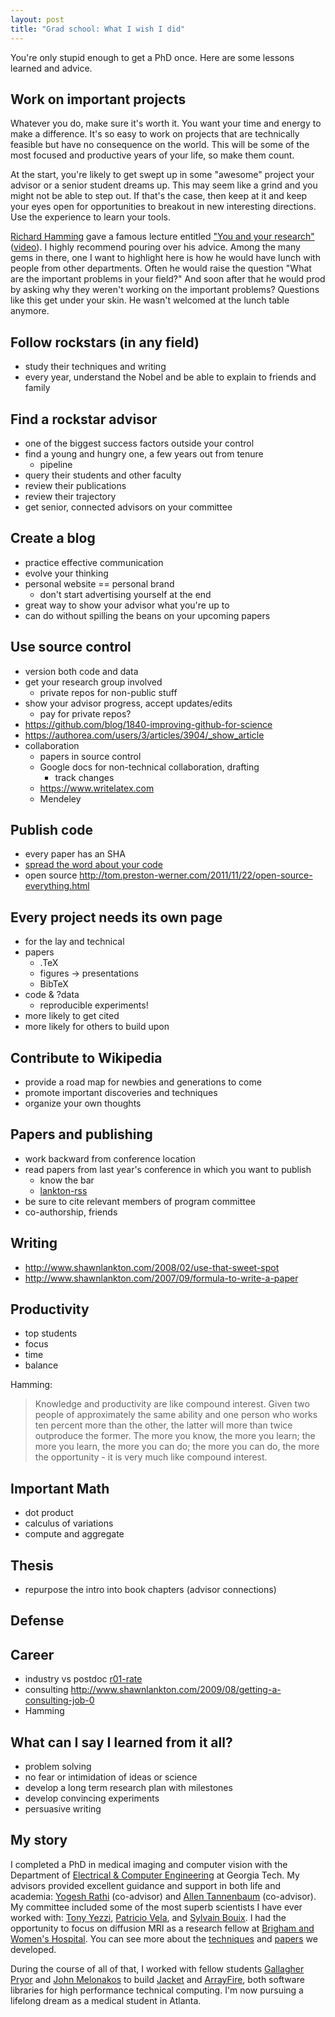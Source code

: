 ```yaml
---
layout: post
title: "Grad school: What I wish I did"
---
```


You're only stupid enough to get a PhD once.  Here are some lessons learned
and advice.

## Work on important projects

Whatever you do, make sure it's worth it.  You want your time and energy to
make a difference.  It's so easy to work on projects that are technically
feasible but have no consequence on the world.  This will be some of the most
focused and productive years of your life, so make them count.

At the start, you're likely to get swept up in some "awesome" project your
advisor or a senior student dreams up.  This may seem like a grind and you
might not be able to step out.  If that's the case, then keep at it and keep
your eyes open for opportunities to breakout in new interesting directions.
Use the experience to learn your tools.

[Richard Hamming][] gave a famous lecture entitled
["You and your research"][hamming-txt] ([video][hamming-vid]).  I highly
recommend pouring over his advice.  Among the many gems in there, one I want
to highlight here is how he would have lunch with people from other
departments.  Often he would raise the question "What are the important
problems in your field?"  And soon after that he would prod by asking why they
weren't working on the important problems?  Questions like this get under your
skin.  He wasn't welcomed at the lunch table anymore.

## Follow rockstars (in any field)
  - study their techniques and writing
  - every year, understand the Nobel and be able to explain to friends and family

## Find a rockstar advisor
  - one of the biggest success factors outside your control
  - find a young and hungry one, a few years out from tenure
    - pipeline
  - query their students and other faculty
  - review their publications
  - review their trajectory
  - get senior, connected advisors on your committee

## Create a blog
  - practice effective communication
  - evolve your thinking
  - personal website == personal brand
    - don't start advertising yourself at the end
  - great way to show your advisor what you're up to
  - can do without spilling the beans on your upcoming papers

## Use source control
  - version both code and data
  - get your research group involved
    - private repos for non-public stuff
  - show your advisor progress, accept updates/edits
    - pay for private repos?
  - https://github.com/blog/1840-improving-github-for-science
  - https://authorea.com/users/3/articles/3904/_show_article
  - collaboration
    - papers in source control
    - Google docs for non-technical collaboration, drafting
      - track changes
    - https://www.writelatex.com
    - Mendeley

## Publish code
  - every paper has an SHA
  - [spread the word about your code][spread]
  - open source http://tom.preston-werner.com/2011/11/22/open-source-everything.html

## Every project needs its own page
  - for the lay and technical
  - papers
    - .TeX
    - figures -> presentations
    - BibTeX
  - code & ?data
    - reproducible experiments!
  - more likely to get cited
  - more likely for others to build upon

## Contribute to Wikipedia
  - provide a road map for newbies and generations to come
  - promote important discoveries and techniques
  - organize your own thoughts

## Papers and publishing
  - work backward from conference location
  - read papers from last year's conference in which you want to publish
    - know the bar
    - [lankton-rss]
  - be sure to cite relevant members of program committee
  - co-authorship, friends

## Writing
  - http://www.shawnlankton.com/2008/02/use-that-sweet-spot
  - http://www.shawnlankton.com/2007/09/formula-to-write-a-paper

## Productivity
  - top students
  - focus
  - time
  - balance

Hamming:

> Knowledge and productivity are like compound interest. Given two people of
> approximately the same ability and one person who works ten percent more
> than the other, the latter will more than twice outproduce the former. The
> more you know, the more you learn; the more you learn, the more you can do;
> the more you can do, the more the opportunity - it is very much like
> compound interest.


## Important Math
 - dot product
 - calculus of variations
 - compute and aggregate

## Thesis
  - repurpose the intro into book chapters (advisor connections)

## Defense

## Career
  - industry vs postdoc [r01-rate]
  - consulting http://www.shawnlankton.com/2009/08/getting-a-consulting-job-0
  - Hamming

## What can I say I learned from it all?
  - problem solving
  - no fear or intimidation of ideas or science
  - develop a long term research plan with milestones
  - develop convincing experiments
  - persuasive writing


## My story

I completed a PhD in medical imaging and computer vision with the Department
of [Electrical & Computer Engineering](http://ece.gatech.edu) at Georgia Tech.
My advisors provided excellent guidance and support in both life and academia:
[Yogesh Rathi][] (co-advisor) and [Allen Tannenbaum][] (co-advisor).  My
committee included some of the most superb scientists I have ever worked with:
[Tony Yezzi][], [Patricio Vela][], and [Sylvain Bouix][].  I had the
opportunity to focus on diffusion MRI as a research fellow at
[Brigham and Women's Hospital][pnl].  You can see more about the
[techniques][projects] and [papers][] we developed.

During the course of all of that, I worked with fellow students
[Gallagher Pryor][] and [John Melonakos][] to build [Jacket][] and
[ArrayFire][], both software libraries for high performance technical
computing.  I'm now pursuing a lifelong dream as a medical student in Atlanta.

[Yogesh Rathi]: http://pnl.bwh.harvard.edu/people/profiles/rathi.html
[Allen Tannenbaum]: https://en.wikipedia.org/wiki/Allen_Tannenbaum
[Tony Yezzi]: http://www.ece.gatech.edu/faculty-staff/fac_profiles/bio.php?id=116
[Patricio Vela]: http://www.ece.gatech.edu/faculty-staff/fac_profiles/bio.php?id=139
[Sylvain Bouix]: http://pnl.bwh.harvard.edu/people/profiles/bouix.html
[pnl]: http://pnl.bwh.harvard.edu
[projects]: /pubs/research.html
[papers]: /pubs
[Gallagher Pryor]: http://thecrontab.net
[John Melonakos]: http://notonlyluck.com
[AccelerEyes]: https://en.wikipedia.org/wiki/AccelerEyes
[ArrayFire]: http://www.arrayfire.com
[Jacket]: https://en.wikipedia.org/wiki/Jacket_(software)

[lankton-rss]: http://www.shawnlankton.com/2009/07/rss-feeds-for-scientific-journals "RSS Feeds for Scientific Journals"
[spread]: https://hacks.mozilla.org/2013/05/how-to-spread-the-word-about-your-code
[Richard Hamming]: https://en.wikipedia.org/wiki/Richard_Hamming
[hamming-txt]: http://www.cs.virginia.edu/~robins/YouAndYourResearch.html "Richard Hamming: You and Your Research (text)"
[hamming-vid]: https://www.youtube.com/watch?v=a1zDuOPkMSw "Richard Hamming: You and Your Research (video)"
[r01-rate]: https://twitter.com/balajis/status/466395475479134208
[wikitricks]: /wikipedia-tricks "Wikipedia Tricks"
[leone]: http://www.cs.cmu.edu/afs/cs.cmu.edu/user/mleone/web/how-to.html "Collected Advice on Research and Writing"
[3sins]: http://www.cs.cmu.edu/~jrs/sins.html "Three Sins of Authors in Computer Science and Math"
[shewchuk]: http://www.cs.berkeley.edu/~jrs/speaking.html "Giving an Academic Talk"
[ramsey]: http://www.cs.tufts.edu/~nr/students/writing.html "Resources for Writers"
[mankiw]: http://gregmankiw.blogspot.com/2006/05/advice-for-grad-students.html "Greg Mankiw&#39;s Blog: Advice for Grad Students"
[shivers-thesis]: http://www.ccs.neu.edu/home/shivers/diss-advice.html
[shivers-guns]: http://www.ccs.neu.edu/home/shivers/autoweapons.html
[shivers-ack]: http://scsh.net/docu/html/man.html
[shivers-defense]: http://www.ccs.neu.edu/home/shivers/grad-advice.html
[might-defense]: http://matt.might.net/articles/phd-defense-tips
[might-productivity]: http://matt.might.net/articles/productivity-tips-hints-hacks-tricks-for-grad-students-academics

